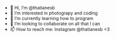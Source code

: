 - 👋 Hi, I’m @thatianesb
- 👀 I’m interested in photograpy and coding
- 🌱 I’m currently learning how to program
- 💞️ I’m looking to collaborate on all that I can
- 📫 How to reach me: Instagram @thatianesb <3

<!---
thatianesb/thatianesb is a ✨ special ✨ repository because its `README.md` (this file) appears on your GitHub profile.
You can click the Preview link to take a look at your changes.
--->
